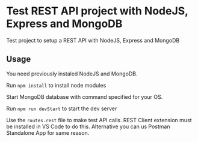 # Test REST API project with NodeJS, Express and MongoDB

Test project to setup a REST API with NodeJS, Express and MongoDB

## Usage

You need previously instaled NodeJS and MongoDB.

Run ```npm install``` to install node modules

Start MongoDB database with command specified for your OS.

Run ```npm run devStart``` to start the dev server

Use the ```routes.rest``` file to make test API calls. REST Client extension must be installed in VS Code to do this. Alternative you can us Postman Standalone App for same reason.
